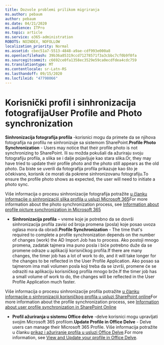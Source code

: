 ```yaml
---
title: Dozvole problemi prilikom migriranja
ms.author: pebaum
author: pebaum
ms.date: 04/21/2020
ms.audience: ITPro
ms.topic: article
ms.service: o365-administration
ROBOTS: NOINDEX, NOFOLLOW
localization_priority: Normal
ms.assetid: cbec51a7-5513-4848-a9ae-cdf993e000a8
ms.openlocfilehash: 39b36a85319ccd71278571f3a3cbbc7cf0b9f0fa
ms.sourcegitcommit: c6692ce0fa1358ec3529e59ca0ecdfdea4cdc759
ms.translationtype: MT
ms.contentlocale: sr-Latn-RS
ms.lasthandoff: 09/15/2020
ms.locfileid: "47798066"
---
```

# <a name="user-profile-and-photo-synchronization"></a><span data-ttu-id="6b495-102">Korisnički profil i sinhronizacija fotografija</span><span class="sxs-lookup"><span data-stu-id="6b495-102">User Profile and Photo synchronization</span></span>

 <span data-ttu-id="6b495-103">**Sinhronizacija fotografija profila** -korisnici mogu da primete da se njihova fotografija na profilu ne sinhronizuje sa sistemom SharePoint.</span><span class="sxs-lookup"><span data-stu-id="6b495-103">**Profile Photo Synchronization** - Users may notice that their profile photo is not synchronizing to SharePoint.</span></span> <span data-ttu-id="6b495-104">Ili su možda pokušali da ažuriraju svoju fotografiju profila, a slika se i dalje pojavljuje kao stara slika.</span><span class="sxs-lookup"><span data-stu-id="6b495-104">Or, they may have tried to update their profile photo and the photo still appears as the old photo.</span></span> <span data-ttu-id="6b495-105">Da biste se uverili da fotografija profila prikazuje kao što je očekivano, korisnik će morati da pokrene sinhronizovanu fotografiju.</span><span class="sxs-lookup"><span data-stu-id="6b495-105">To ensure the profile photo shows as expected, the user will need to initiate a photo sync.</span></span> 
  
<span data-ttu-id="6b495-106">Više informacija o procesu sinhronizacije fotografija potražite [u članku informacije o sinhronizaciji slika profila u usluzi Microsoft 365](https://go.microsoft.com/fwlink/?linkid=2022634)</span><span class="sxs-lookup"><span data-stu-id="6b495-106">For more information about the photo synchronization process, see [Information about profile picture synchronization in Microsoft 365](https://go.microsoft.com/fwlink/?linkid=2022634)</span></span>
  
- <span data-ttu-id="6b495-107">**Sinhronizacija profila** – vreme koje je potrebno da se dovrši sinhronizacija profila zavisi od broja promena (posla) koje posao uvoza oglasa mora da obradi.</span><span class="sxs-lookup"><span data-stu-id="6b495-107">**Profile Synchronization** - The time that's required to complete a profile synchronization depends on the number of changes (work) the AD Import Job has to process.</span></span> <span data-ttu-id="6b495-108">Ako postoji mnogo promena, zadatak tajmera ima puno posla i biće potrebno duže da se promene odraze u aplikaciji korisničkog profila.</span><span class="sxs-lookup"><span data-stu-id="6b495-108">If there are many changes, the timer job has a lot of work to do, and it will take longer for the changes to be reflected in the User Profile Application.</span></span> <span data-ttu-id="6b495-109">Ako posao sa tajmerom ima mali volumen posla koji treba da se izvrši, promene će se odraziti na aplikaciju korisničkog profila mnogo brže.</span><span class="sxs-lookup"><span data-stu-id="6b495-109">If the timer job has a small volume of work to do, the changes will be reflected in the User Profile Application much faster.</span></span> 
  
<span data-ttu-id="6b495-110">Više informacija o procesu sinhronizacije profila potražite [u članku informacije o sinhronizaciji korisničkog profila u usluzi SharePoint online](https://go.microsoft.com/fwlink/?linkid=2022639)</span><span class="sxs-lookup"><span data-stu-id="6b495-110">For more information about the profile synchronization process, see [Information about user profile synchronization in SharePoint Online](https://go.microsoft.com/fwlink/?linkid=2022639)</span></span>
    
- <span data-ttu-id="6b495-111">**Profil ažuriranja u sistemu Office delve** -delve korisnici mogu upravljati svojim Microsoft 365 profilom.</span><span class="sxs-lookup"><span data-stu-id="6b495-111">**Update Profile in Office Delve** - Delve users can manage their Microsoft 365 Profile.</span></span> <span data-ttu-id="6b495-112">Više informacija potražite u članku [prikaz i ažuriranje profila u usluzi Office Delve](https://support.office.com/article/View-and-update-your-profile-in-Office-Delve-4e84343b-eedf-45a1-aeb9-8627ccca14ba).</span><span class="sxs-lookup"><span data-stu-id="6b495-112">For more information, see [View and Update your profile in Office Delve](https://support.office.com/article/View-and-update-your-profile-in-Office-Delve-4e84343b-eedf-45a1-aeb9-8627ccca14ba).</span></span>
    

